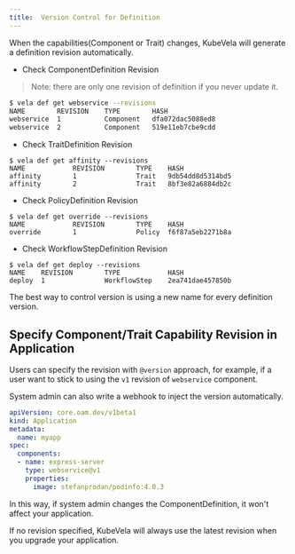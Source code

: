 ```yaml
---
title:  Version Control for Definition
---
```


When the capabilities(Component or Trait) changes, KubeVela will generate a definition revision automatically.

* Check ComponentDefinition Revision

> Note: there are only one revision of definition if you never update it.

```bash
$ vela def get webservice --revisions
NAME      	REVISION	TYPE     	HASH            
webservice	1       	Component	dfa072dac5088ed8
webservice	2       	Component	519e11eb7cbe9cdd
```

* Check TraitDefinition Revision

```shell
$ vela def get affinity --revisions  
NAME            REVISION        TYPE    HASH            
affinity        1               Trait   9db54dd8d5314bd5
affinity        2               Trait   8bf3e82a6884db2c
```

* Check PolicyDefinition Revision

```shell
$ vela def get override --revisions
NAME            REVISION        TYPE    HASH
override        1               Policy  f6f87a5eb2271b8a
```

* Check WorkflowStepDefinition Revision

```shell
$ vela def get deploy --revisions
NAME    REVISION        TYPE            HASH
deploy  1               WorkflowStep    2ea741dae457850b
```

The best way to control version is using a new name for every definition version.

## Specify Component/Trait Capability Revision in Application

Users can specify the revision with `@version` approach, for example, if a user want to stick to using the `v1` revision of `webservice` component.

System admin can also write a webhook to inject the version automatically.

```yaml
apiVersion: core.oam.dev/v1beta1
kind: Application
metadata:
  name: myapp
spec:
  components:
  - name: express-server
    type: webservice@v1
    properties:
      image: stefanprodan/podinfo:4.0.3
```

In this way, if system admin changes the ComponentDefinition, it won't affect your application. 

If no revision specified, KubeVela will always use the latest revision when you upgrade your application.
